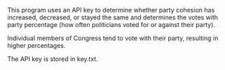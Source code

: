 This program uses an API key to determine whether party cohesion has increased, decreased, or stayed the same and determines the votes with party percentage (how often politicians voted for or against their party). 

Individual members of Congress tend to vote with their party, resulting in higher percentages.

The API key is stored in key.txt.
